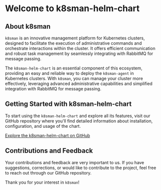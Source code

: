 # Welcome to k8sman-helm-chart

## About k8sman

`k8sman` is an innovative management platform for Kubernetes clusters, designed to facilitate the execution of administrative commands and orchestrate interactions within the cluster. It offers efficient communication and robust task management by seamlessly integrating with RabbitMQ for message passing.

The `k8sman-helm-chart` is an essential component of this ecosystem, providing an easy and reliable way to deploy the `k8sman-agent` in Kubernetes clusters. With `k8sman`, you can manage your cluster more effectively, leveraging advanced administrative capabilities and simplified integration with RabbitMQ for message passing.

## Getting Started with k8sman-helm-chart

To start using the `k8sman-helm-chart` and explore all its features, visit our GitHub repository where you'll find detailed information about installation, configuration, and usage of the chart.

[Explore the k8sman-helm-chart on GitHub](https://github.com/k8sman/k8sman-helm-chart)

## Contributions and Feedback

Your contributions and feedback are very important to us. If you have suggestions, corrections, or would like to contribute to the project, feel free to reach out through our GitHub repository.

Thank you for your interest in `k8sman`!
